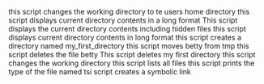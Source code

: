 this script changes the working directory to te users home directory
this script displays current directory contents in a long format
This script displays the current directory contents including hidden files
this script displays current directory contents in long format
this script creates a directory named my_first_directory
this script moves betty from tmp
this script deletes the file betty
This script deletes my first directory
this script changes the working directory
this script lists all files
this script prints the type of the file named
tsi script creates a symbolic link
